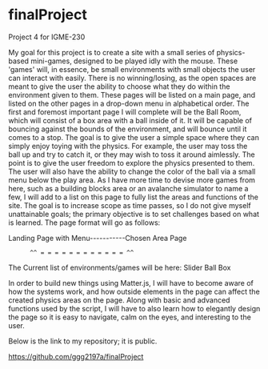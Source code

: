 # finalProject
Project 4 for IGME-230

My goal for this project is to create a site with a small series of physics-based mini-games, designed to be played idly with the mouse. These 'games' will, in essence, be small environments with small objects the user can interact with easily. There is no winning/losing, as the open spaces are meant to give the user the ability to choose what they do within the environment given to them. These pages will be listed on a main page, and listed on the other pages in a drop-down menu in alphabetical order. 
The first and foremost important page I will complete will be the Ball Room, which will consist of a box area with a ball inside of it. It will be capable of bouncing against the bounds of the environment, and will bounce until it comes to a stop. The goal is to give the user a simple space where they can simply enjoy toying with the physics. For example, the user may toss the ball up and try to catch it, or they may wish to toss it around aimlessly. The point is to give the user freedom to explore the physics presented to them. The user will also have the ability to change the color of the ball via a small menu below the play area. 
As I have more time to devise more games from here, such as a building blocks area or an avalanche simulator to name a few, I will add to a list on this page to fully list the areas and functions of the site. The goal is to increase scope as time passes, so I do not give myself unattainable goals; the primary objective is to set challenges based on what is learned. 
The page format will go as follows:

Landing Page with Menu-----------Chosen Area Page

          ^^ = = = = = = = = = = = = ^^

The Current list of environments/games will be here: 
Slider Ball Box


In order to build new things using Matter.js, I will have to become aware of how the systems work, and how outside elements in the page can affect the created physics areas on the page. Along with basic and advanced functions used by the script, I will have to also learn how to elegantly design the page so it is easy to navigate, calm on the eyes, and interesting to the user. 

Below is the link to my repository; it is public.

https://github.com/ggg2197a/finalProject


